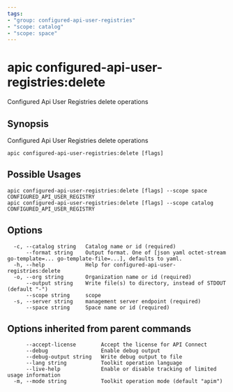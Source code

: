 ```yaml
---
tags:
- "group: configured-api-user-registries"
- "scope: catalog"
- "scope: space"
---
```

# apic configured-api-user-registries:delete

Configured Api User Registries delete operations

## Synopsis

Configured Api User Registries delete operations

```
apic configured-api-user-registries:delete [flags]
```

## Possible Usages

```
apic configured-api-user-registries:delete [flags] --scope space CONFIGURED_API_USER_REGISTRY
apic configured-api-user-registries:delete [flags] --scope catalog CONFIGURED_API_USER_REGISTRY
```

## Options

```
  -c, --catalog string   Catalog name or id (required)
      --format string    Output format. One of [json yaml octet-stream go-template=... go-template-file=...], defaults to yaml.
  -h, --help             Help for configured-api-user-registries:delete
  -o, --org string       Organization name or id (required)
      --output string    Write file(s) to directory, instead of STDOUT (default "-")
      --scope string     scope
  -s, --server string    management server endpoint (required)
      --space string     Space name or id (required)
```

## Options inherited from parent commands

```
      --accept-license        Accept the license for API Connect
      --debug                 Enable debug output
      --debug-output string   Write debug output to file
      --lang string           Toolkit operation language
      --live-help             Enable or disable tracking of limited usage information
  -m, --mode string           Toolkit operation mode (default "apim")
```
